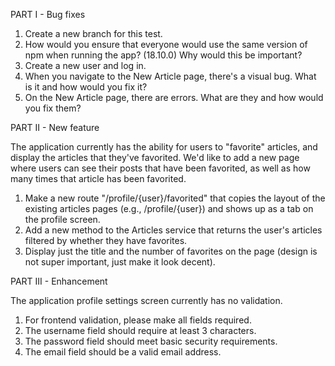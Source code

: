 PART I - Bug fixes

1. Create a new branch for this test.
2. How would you ensure that everyone would use the same version of npm when running the app? (18.10.0) Why would this be important?
3. Create a new user and log in.
4. When you navigate to the New Article page, there's a visual bug. What is it and how would you fix it?
5. On the New Article page, there are errors. What are they and how would you fix them?

PART II - New feature

The application currently has the ability for users to "favorite" articles, and display the articles that they've favorited. We'd like to add a new page where users can see their posts that have been favorited, as well as how many times that article has been favorited.

1. Make a new route "/profile/{user}/favorited" that copies the layout of the existing articles pages (e.g., /profile/{user}) and shows up as a tab on the profile screen.
2. Add a new method to the Articles service that returns the user's articles filtered by whether they have favorites.
3. Display just the title and the number of favorites on the page (design is not super important, just make it look decent).

PART III - Enhancement

The application profile settings screen currently has no validation.

1. For frontend validation, please make all fields required.
2. The username field should require at least 3 characters.
3. The password field should meet basic security requirements.
4. The email field should be a valid email address.
